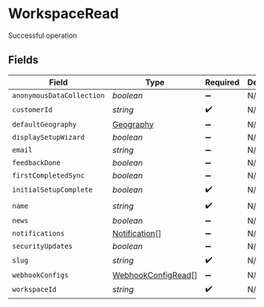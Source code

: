 # WorkspaceRead

Successful operation


## Fields

| Field                                                           | Type                                                            | Required                                                        | Description                                                     |
| --------------------------------------------------------------- | --------------------------------------------------------------- | --------------------------------------------------------------- | --------------------------------------------------------------- |
| `anonymousDataCollection`                                       | *boolean*                                                       | :heavy_minus_sign:                                              | N/A                                                             |
| `customerId`                                                    | *string*                                                        | :heavy_check_mark:                                              | N/A                                                             |
| `defaultGeography`                                              | [Geography](../../models/shared/geography.md)                   | :heavy_minus_sign:                                              | N/A                                                             |
| `displaySetupWizard`                                            | *boolean*                                                       | :heavy_minus_sign:                                              | N/A                                                             |
| `email`                                                         | *string*                                                        | :heavy_minus_sign:                                              | N/A                                                             |
| `feedbackDone`                                                  | *boolean*                                                       | :heavy_minus_sign:                                              | N/A                                                             |
| `firstCompletedSync`                                            | *boolean*                                                       | :heavy_minus_sign:                                              | N/A                                                             |
| `initialSetupComplete`                                          | *boolean*                                                       | :heavy_check_mark:                                              | N/A                                                             |
| `name`                                                          | *string*                                                        | :heavy_check_mark:                                              | N/A                                                             |
| `news`                                                          | *boolean*                                                       | :heavy_minus_sign:                                              | N/A                                                             |
| `notifications`                                                 | [Notification](../../models/shared/notification.md)[]           | :heavy_minus_sign:                                              | N/A                                                             |
| `securityUpdates`                                               | *boolean*                                                       | :heavy_minus_sign:                                              | N/A                                                             |
| `slug`                                                          | *string*                                                        | :heavy_check_mark:                                              | N/A                                                             |
| `webhookConfigs`                                                | [WebhookConfigRead](../../models/shared/webhookconfigread.md)[] | :heavy_minus_sign:                                              | N/A                                                             |
| `workspaceId`                                                   | *string*                                                        | :heavy_check_mark:                                              | N/A                                                             |